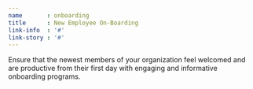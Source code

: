 ```yaml
---
name       : onboarding
title      : New Employee On-Boarding
link-info  : '#'
link-story : '#'
---
```

Ensure that the newest members of your organization feel welcomed and are productive from their first day with engaging and informative onboarding programs.
